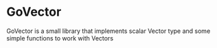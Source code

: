 # GoVector

GoVector is a small library that implements scalar Vector type and some simple functions to work with Vectors
